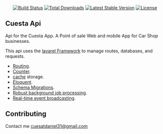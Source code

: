 <p align="center">
<a href="https://travis-ci.org/laravel/framework"><img src="https://travis-ci.org/laravel/framework.svg" alt="Build Status"></a>
<a href="https://packagist.org/packages/laravel/framework"><img src="https://poser.pugx.org/laravel/framework/d/total.svg" alt="Total Downloads"></a>
<a href="https://packagist.org/packages/laravel/framework"><img src="https://poser.pugx.org/laravel/framework/v/stable.svg" alt="Latest Stable Version"></a>
<a href="https://packagist.org/packages/laravel/framework"><img src="https://poser.pugx.org/laravel/framework/license.svg" alt="License"></a>
</p>

## Cuesta Api

Api for the Cuesta App. A Point of sale Web and mobile App for Car Shop businesses.

This api uses the [lavarel Framework](https://laravel.com/docs) to manage routes, databases, and requests.

- [Routing](https://laravel.com/docs/routing).
- [Counter](https://laravel.com/docs/container).
- [cache](https://laravel.com/docs/cache) storage.
- [Eloquent](https://laravel.com/docs/eloquent).
- [Schema Migrations](https://laravel.com/docs/migrations).
- [Robust background job processing](https://laravel.com/docs/queues).
- [Real-time event broadcasting](https://laravel.com/docs/broadcasting).


## Contributing

Contact me [cuesatdaniel31@gmail.com](mailto:cuestadaniel31@gmail.com)
